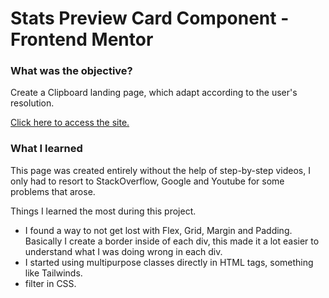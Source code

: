 # Stats Preview Card Component - Frontend Mentor

### What was the objective?

Create a Clipboard landing page, which adapt according to the user's resolution.

[Click here to access the site.](https://frontend-mentor-project-tau.vercel.app)

### What I learned

This page was created entirely without the help of step-by-step videos, I only had to resort to StackOverflow, Google and Youtube for some problems that arose.

Things I learned the most during this project.

- I found a way to not get lost with Flex, Grid, Margin and Padding. Basically I create a border inside of each div, this made it a lot easier to understand what I was doing wrong in each div.
- I started using multipurpose classes directly in HTML tags, something like Tailwinds.
- filter in CSS.
